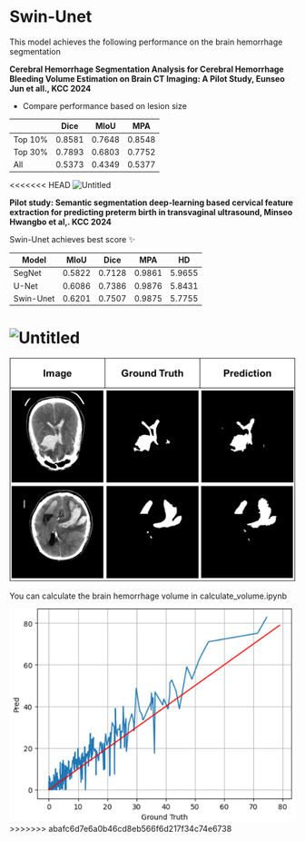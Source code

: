 # Swin-Unet

This model achieves the following performance on the brain hemorrhage segmentation

**Cerebral Hemorrhage Segmentation Analysis for Cerebral Hemorrhage Bleeding Volume Estimation on Brain CT Imaging: A Pilot Study, Eunseo Jun et all., KCC 2024**

- Compare performance based on lesion size

|  | Dice | MIoU | MPA |
| --- | --- | --- | --- |
| Top 10% | 0.8581 | 0.7648 | 0.8548 |
| Top 30% | 0.7893 | 0.6803 | 0.7752 |
| All | 0.5373 | 0.4349 | 0.5377 |

<<<<<<< HEAD
![Untitled]('images/Untitled.png')

**Pilot study: Semantic segmentation deep-learning based cervical feature extraction for predicting preterm birth in transvaginal ultrasound, Minseo Hwangbo et al,. KCC 2024**

Swin-Unet achieves best score :sparkles: 

| Model | MIoU | Dice | MPA | HD |
| --- | --- | --- | --- | --- |
| SegNet | 0.5822 | 0.7128 | 0.9861 | 5.9655 |
| U-Net | 0.6086 | 0.7386 | 0.9876 | 5.8431 |
| Swin-Unet | 0.6201 | 0.7507 | 0.9875 | 5.7755 |

![Untitled]('images/Untitled1.png')
=======
<img src="images/Untitled.png" alt="Untitled" width="600">


You can calculate the brain hemorrhage volume in calculate_volume.ipynb

<img src="images/hemorrahage_volume_estimation.png" alt="Untitled" width="600">
>>>>>>> abafc6d7e6a0b46cd8eb566f6d217f34c74e6738

